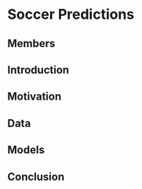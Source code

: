 # Soccer Predictions

## Members

## Introduction

## Motivation

## Data

## Models

## Conclusion
